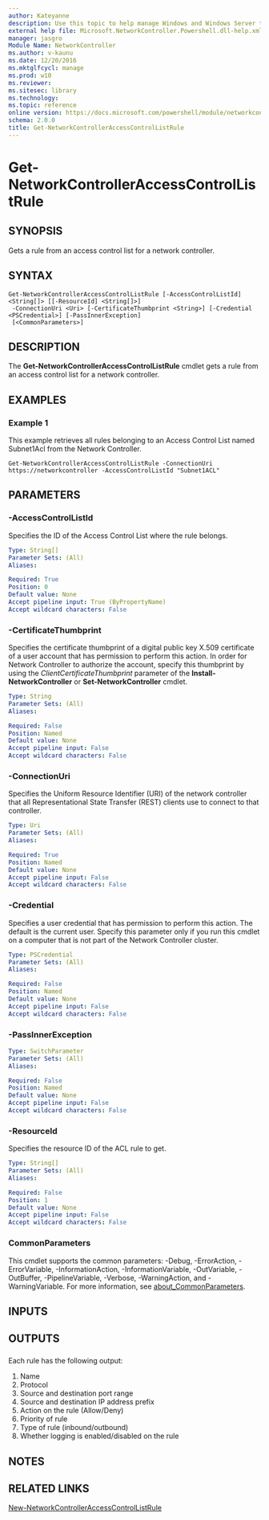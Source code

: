 ```yaml
---
author: Kateyanne
description: Use this topic to help manage Windows and Windows Server technologies with Windows PowerShell.
external help file: Microsoft.NetworkController.Powershell.dll-help.xml
manager: jasgro
Module Name: NetworkController
ms.author: v-kaunu
ms.date: 12/20/2016
ms.mktglfcycl: manage
ms.prod: w10
ms.reviewer: 
ms.sitesec: library
ms.technology: 
ms.topic: reference
online version: https://docs.microsoft.com/powershell/module/networkcontroller/get-networkcontrolleraccesscontrollistrule?view=windowsserver2022-ps&wt.mc_id=ps-gethelp
schema: 2.0.0
title: Get-NetworkControllerAccessControlListRule
---
```


# Get-NetworkControllerAccessControlListRule

## SYNOPSIS
Gets a rule from an access control list for a network controller.

## SYNTAX

```
Get-NetworkControllerAccessControlListRule [-AccessControlListId] <String[]> [[-ResourceId] <String[]>]
 -ConnectionUri <Uri> [-CertificateThumbprint <String>] [-Credential <PSCredential>] [-PassInnerException]
 [<CommonParameters>]
```

## DESCRIPTION
The **Get-NetworkControllerAccessControlListRule** cmdlet gets a rule from an access control list for a network controller.

## EXAMPLES

### Example 1

This example retrieves all rules belonging to an Access Control List named Subnet1Acl from the Network Controller.
```
Get-NetworkControllerAccessControlListRule -ConnectionUri https://networkcontroller -AccessControlListId "Subnet1ACL"
```
## PARAMETERS

### -AccessControlListId
Specifies the ID of the Access Control List where the rule belongs.

```yaml
Type: String[]
Parameter Sets: (All)
Aliases: 

Required: True
Position: 0
Default value: None
Accept pipeline input: True (ByPropertyName)
Accept wildcard characters: False
```

### -CertificateThumbprint
Specifies the certificate thumbprint of a digital public key X.509 certificate of a user account that has permission to perform this action.
In order for Network Controller to authorize the account, specify this thumbprint by using the *ClientCertificateThumbprint* parameter of the **Install-NetworkController** or **Set-NetworkController** cmdlet.

```yaml
Type: String
Parameter Sets: (All)
Aliases: 

Required: False
Position: Named
Default value: None
Accept pipeline input: False
Accept wildcard characters: False
```

### -ConnectionUri
Specifies the Uniform Resource Identifier (URI) of the network controller that all Representational State Transfer (REST) clients use to connect to that controller.

```yaml
Type: Uri
Parameter Sets: (All)
Aliases: 

Required: True
Position: Named
Default value: None
Accept pipeline input: False
Accept wildcard characters: False
```

### -Credential
Specifies a user credential that has permission to perform this action.
The default is the current user.
Specify this parameter only if you run this cmdlet on a computer that is not part of the Network Controller cluster.

```yaml
Type: PSCredential
Parameter Sets: (All)
Aliases: 

Required: False
Position: Named
Default value: None
Accept pipeline input: False
Accept wildcard characters: False
```

### -PassInnerException


```yaml
Type: SwitchParameter
Parameter Sets: (All)
Aliases: 

Required: False
Position: Named
Default value: None
Accept pipeline input: False
Accept wildcard characters: False
```

### -ResourceId
Specifies the resource ID of the ACL rule to get.

```yaml
Type: String[]
Parameter Sets: (All)
Aliases: 

Required: False
Position: 1
Default value: None
Accept pipeline input: False
Accept wildcard characters: False
```

### CommonParameters
This cmdlet supports the common parameters: -Debug, -ErrorAction, -ErrorVariable, -InformationAction, -InformationVariable, -OutVariable, -OutBuffer, -PipelineVariable, -Verbose, -WarningAction, and -WarningVariable. For more information, see [about_CommonParameters](https://go.microsoft.com/fwlink/?LinkID=113216).

## INPUTS

## OUTPUTS

### 

Each rule has the following output:
1. Name
2. Protocol
3. Source and destination port range
4. Source and destination IP address prefix
5. Action on the rule (Allow/Deny)
6. Priority of rule
7. Type of rule (inbound/outbound)
8. Whether logging is enabled/disabled on the rule

## NOTES

## RELATED LINKS

[New-NetworkControllerAccessControlListRule](./New-NetworkControllerAccessControlListRule.md)

